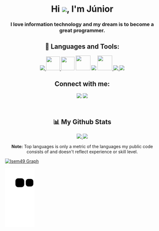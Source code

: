 

<h1 align="center">Hi <img src="https://raw.githubusercontent.com/MartinHeinz/MartinHeinz/master/wave.gif" width="30px">, I'm Júnior</h1>
<h3 align="center">I love information technology and my dream is to become a great programmer.</h3>


<div align="center" style="display: inline_block" >
    
   ## 🚀 Languages and Tools:
   <a target="_blank" href="https://www.java.com" > <img src="https://img.icons8.com/color/48/000000/java-coffee-cup-logo.png" /> </a>
   <a href="#" target="_blank"> <img src="https://imgur.com/ZgbVpce.png"  width="45" height="45"/> </a>
   <a href="https://code.visualstudio.com/docs" target="_blank"> <img   src="https://upload.wikimedia.org/wikipedia/commons/thumb/9/9a/Visual_Studio_Code_1.35_icon.svg/1024px-Visual_Studio_Code_1.35_icon.svg.png"  width="44" height="44"/></a> 
   <a href="http://linguagemc.com.br/" target="_blank"> <img src="https://img.icons8.com/color/48/000000/c-programming.png"  width="48" height="48"/></a> 
   <a href="https://docs.microsoft.com/pt-br/cpp/cpp/?view=msvc-160" target="_blank"> <img src="https://img.icons8.com/color/48/000000/c-plus-plus-logo.png"/></a>
   <a href="https://developer.mozilla.org/en-US/docs/Web/JavaScript" target="_blank"> <img src="https://img.icons8.com/color/48/000000/javascript.png"  width="48" height="48"/> </a> 
   <a href="https://www.w3.org/html/" target="_blank"> <img src="https://img.icons8.com/color/48/000000/html-5.png"/> </a> 
   <a href="https://www.w3schools.com/css/" target="_blank"> <img src="https://img.icons8.com/color/48/000000/css3.png"/> </a>   

</div>

<div align="center">
    
   ## Connect with me: 
   <a href="https://discordapp.com/users/525048218791444481/" target="_blank"><img src="https://img.shields.io/badge/Discord-7289DA?style=for-the-badge&logo=discord&logoColor=white" target="_blank"></a> 
  <a href = "https://mail.google.com/mail/u/0/?fs=1&tf=cm&source=mailto&to=junirlobo1000@gmail.com"><img src="https://img.shields.io/badge/-Gmail-%23333?style=for-the-badge&logo=gmail&logoColor=white" target="_blank"></a>
    
</div>

<br>

<div align="center">
    
  ## 📊 My Github Stats 
  <a href="https://github.com/isem49">
  <img  height="165em" src="https://github-readme-stats.vercel.app/api?username=isem49&show_icons=true&count_private=true&theme=react&bg_color=0D1117"/>
  <img  height="165em" src="https://github-readme-stats.vercel.app/api/top-langs/?username=isem49&layout=compact&langs_count=4&theme=react&bg_color=0D1117"/>
   <a/> 
   <p align="center" ><b>Note:</b> Top languages is only a metric of the languages my public code consists of and doesn't reflect experience or skill level.<p> 
   <a/> 
</div>

<a href="https://github.com/isem49"> 
<div>   
  <img alt="Isem49 Graph" src="https://activity-graph.herokuapp.com/graph?username=isem49&bg_color=0D1117&color=5BCDEC&line=5BCDEC&point=FFFFFF&hide_border=true" />
</div> 

  
<div>     
    
  ![Snake animation](https://github.com/isem49/isem49/blob/output/github-contribution-grid-snake.svg)
    
</div> 
</a>




